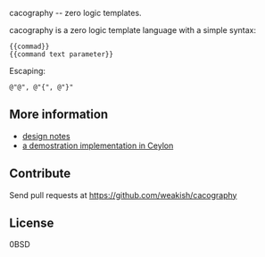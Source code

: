 cacography -- zero logic templates.

cacography is a zero logic template language with a simple syntax:

```cacography
{{commad}}
{{command text parameter}}
```

Escaping:

```cacography
@"@", @"{", @"}"
```

More information
----------------

- [design notes](https://weakish.github.io/cacography/design/)
- [a demostration implementation in Ceylon](https://weakish.github.io/cacography/api/)

Contribute
----------

Send pull requests at <https://github.com/weakish/cacography>

License
-------

0BSD
